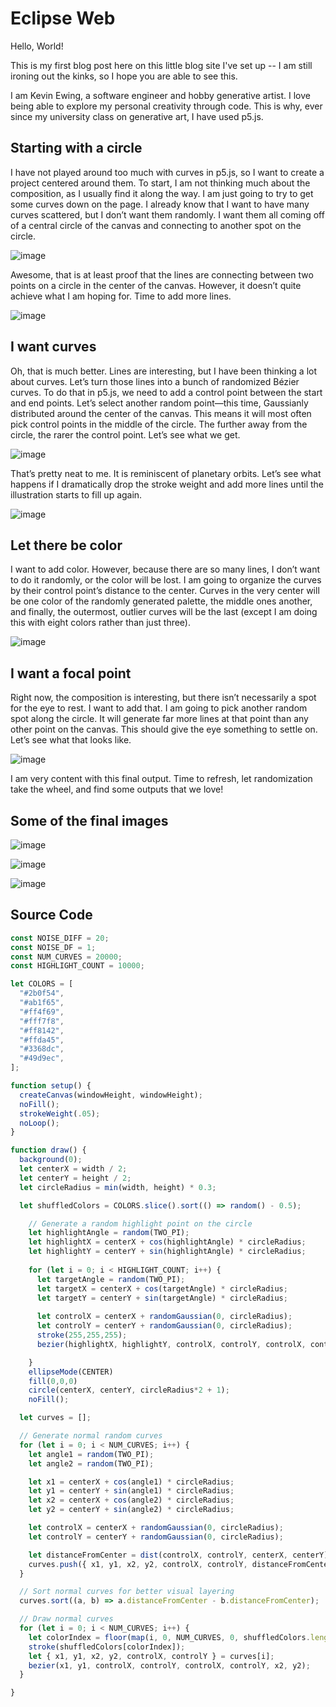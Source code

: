 # Eclipse Web

Hello, World!

This is my first blog post here on this little blog site I've set up -- I am still ironing out the kinks, so I hope you are able to see this.

I am Kevin Ewing, a software engineer and hobby generative artist. I love being able to explore my personal creativity through code. This is why, ever since my university class on generative art, I have used p5.js.

## Starting with a circle

I have not played around too much with curves in p5.js, so I want to create a project centered around them. To start, I am not thinking much about the composition, as I usually find it along the way. I am just going to try to get some curves down on the page. I already know that I want to have many curves scattered, but I don’t want them randomly. I want them all coming off of a central circle of the canvas and connecting to another spot on the circle.

![image](./resources/i1.jpg)

Awesome, that is at least proof that the lines are connecting between two points on a circle in the center of the canvas. However, it doesn’t quite achieve what I am hoping for. Time to add more lines.

![image](./resources/i2.jpg)

## I want curves

Oh, that is much better. Lines are interesting, but I have been thinking a lot about curves. Let’s turn those lines into a bunch of randomized Bézier curves. To do that in p5.js, we need to add a control point between the start and end points. Let’s select another random point—this time, Gaussianly distributed around the center of the canvas. This means it will most often pick control points in the middle of the circle. The further away from the circle, the rarer the control point. Let’s see what we get.

![image](./resources/i3.jpg)

That’s pretty neat to me. It is reminiscent of planetary orbits. Let’s see what happens if I dramatically drop the stroke weight and add more lines until the illustration starts to fill up again.

![image](./resources/i4.jpg)

## Let there be color

I want to add color. However, because there are so many lines, I don’t want to do it randomly, or the color will be lost. I am going to organize the curves by their control point’s distance to the center. Curves in the very center will be one color of the randomly generated palette, the middle ones another, and finally, the outermost, outlier curves will be the last (except I am doing this with eight colors rather than just three).

![image](./resources/i5.jpg)

## I want a focal point

Right now, the composition is interesting, but there isn’t necessarily a spot for the eye to rest. I want to add that. I am going to pick another random spot along the circle. It will generate far more lines at that point than any other point on the canvas. This should give the eye something to settle on. Let’s see what that looks like.

![image](./resources/i6.jpg)

I am very content with this final output. Time to refresh, let randomization take the wheel, and find some outputs that we love!

## Some of the final images

![image](./resources/f1.jpg)

![image](./resources/f2.jpg)

![image](./resources/f3.jpg)

## Source Code

```js
const NOISE_DIFF = 20;
const NOISE_DF = 1;
const NUM_CURVES = 20000;
const HIGHLIGHT_COUNT = 10000;

let COLORS = [
  "#2b0f54",
  "#ab1f65",
  "#ff4f69",
  "#fff7f8",
  "#ff8142",
  "#ffda45",
  "#3368dc",
  "#49d9ec",
];

function setup() {
  createCanvas(windowHeight, windowHeight);
  noFill();
  strokeWeight(.05);
  noLoop();
}

function draw() {
  background(0);
  let centerX = width / 2;
  let centerY = height / 2;
  let circleRadius = min(width, height) * 0.3;

  let shuffledColors = COLORS.slice().sort(() => random() - 0.5);

    // Generate a random highlight point on the circle
    let highlightAngle = random(TWO_PI);
    let highlightX = centerX + cos(highlightAngle) * circleRadius;
    let highlightY = centerY + sin(highlightAngle) * circleRadius;
  
    for (let i = 0; i < HIGHLIGHT_COUNT; i++) {
      let targetAngle = random(TWO_PI);
      let targetX = centerX + cos(targetAngle) * circleRadius;
      let targetY = centerY + sin(targetAngle) * circleRadius;
  
      let controlX = centerX + randomGaussian(0, circleRadius);
      let controlY = centerY + randomGaussian(0, circleRadius);
      stroke(255,255,255);
      bezier(highlightX, highlightY, controlX, controlY, controlX, controlY, targetX, targetY);

    }
    ellipseMode(CENTER)
    fill(0,0,0)
    circle(centerX, centerY, circleRadius*2 + 1);
    noFill();

  let curves = [];

  // Generate normal random curves
  for (let i = 0; i < NUM_CURVES; i++) {
    let angle1 = random(TWO_PI);
    let angle2 = random(TWO_PI);

    let x1 = centerX + cos(angle1) * circleRadius;
    let y1 = centerY + sin(angle1) * circleRadius;
    let x2 = centerX + cos(angle2) * circleRadius;
    let y2 = centerY + sin(angle2) * circleRadius;

    let controlX = centerX + randomGaussian(0, circleRadius);
    let controlY = centerY + randomGaussian(0, circleRadius);

    let distanceFromCenter = dist(controlX, controlY, centerX, centerY);
    curves.push({ x1, y1, x2, y2, controlX, controlY, distanceFromCenter });
  }

  // Sort normal curves for better visual layering
  curves.sort((a, b) => a.distanceFromCenter - b.distanceFromCenter);

  // Draw normal curves
  for (let i = 0; i < NUM_CURVES; i++) {
    let colorIndex = floor(map(i, 0, NUM_CURVES, 0, shuffledColors.length));
    stroke(shuffledColors[colorIndex]);
    let { x1, y1, x2, y2, controlX, controlY } = curves[i];
    bezier(x1, y1, controlX, controlY, controlX, controlY, x2, y2);
  }

}
```
